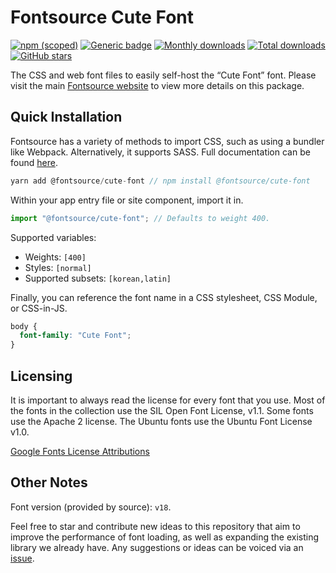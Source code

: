 # Fontsource Cute Font

[![npm (scoped)](https://img.shields.io/npm/v/@fontsource/cute-font?color=brightgreen)](https://www.npmjs.com/package/@fontsource/cute-font) [![Generic badge](https://img.shields.io/badge/fontsource-passing-brightgreen)](https://github.com/fontsource/fontsource) [![Monthly downloads](https://badgen.net/npm/dm/@fontsource/cute-font)](https://github.com/fontsource/fontsource) [![Total downloads](https://badgen.net/npm/dt/@fontsource/cute-font)](https://github.com/fontsource/fontsource) [![GitHub stars](https://img.shields.io/github/stars/fontsource/fontsource.svg?style=social&label=Star)](https://github.com/fontsource/fontsource/stargazers)

The CSS and web font files to easily self-host the “Cute Font” font. Please visit the main [Fontsource website](https://fontsource.org/fonts/cute-font) to view more details on this package.

## Quick Installation

Fontsource has a variety of methods to import CSS, such as using a bundler like Webpack. Alternatively, it supports SASS. Full documentation can be found [here](https://fontsource.org/docs/introduction).

```javascript
yarn add @fontsource/cute-font // npm install @fontsource/cute-font
```

Within your app entry file or site component, import it in.

```javascript
import "@fontsource/cute-font"; // Defaults to weight 400.
```

Supported variables:

- Weights: `[400]`
- Styles: `[normal]`
- Supported subsets: `[korean,latin]`

Finally, you can reference the font name in a CSS stylesheet, CSS Module, or CSS-in-JS.

```css
body {
  font-family: "Cute Font";
}
```

## Licensing

It is important to always read the license for every font that you use.
Most of the fonts in the collection use the SIL Open Font License, v1.1. Some fonts use the Apache 2 license. The Ubuntu fonts use the Ubuntu Font License v1.0.

[Google Fonts License Attributions](https://fonts.google.com/attribution)

## Other Notes

Font version (provided by source): `v18`.

Feel free to star and contribute new ideas to this repository that aim to improve the performance of font loading, as well as expanding the existing library we already have. Any suggestions or ideas can be voiced via an [issue](https://github.com/fontsource/fontsource/issues).
